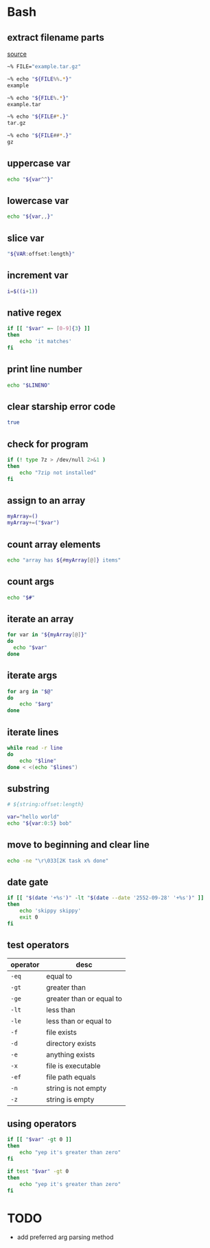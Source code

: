 # Bash

## extract filename parts

[source](https://stackoverflow.com/a/965069)

```bash
~% FILE="example.tar.gz"

~% echo "${FILE%%.*}"
example

~% echo "${FILE%.*}"
example.tar

~% echo "${FILE#*.}"
tar.gz

~% echo "${FILE##*.}"
gz
```

## uppercase var
```bash
echo "${var^^}"
```

## lowercase var
```bash
echo "${var,,}"
```

## slice var
```bash
"${VAR:offset:length}"
```

## increment var
```bash
i=$((i+1))
```

## native regex
```bash
if [[ "$var" =~ [0-9]{3} ]]
then
    echo 'it matches'
fi
```

## print line number
```bash
echo "$LINENO"
```

## clear starship error code
```bash
true
```

## check for program
```bash
if (! type 7z > /dev/null 2>&1 )
then
    echo "7zip not installed"
fi
```

## assign to an array
```bash
myArray=() 
myArray+=("$var")
```

## count array elements
```bash
echo "array has ${#myArray[@]} items"
```

## count args
```bash
echo "$#"
```

## iterate an array
```bash
for var in "${myArray[@]}"
do
  echo "$var"
done
```

## iterate args
```bash
for arg in "$@"
do
    echo "$arg"
done
```

## iterate lines
```bash
while read -r line
do
    echo "$line"
done < <(echo "$lines")
```

## substring
```bash
# ${string:offset:length}

var="hello world"
echo "${var:0:5} bob"
```

## move to beginning and clear line
```bash
echo -ne "\r\033[2K task x% done"
```

## date gate
```bash
if [[ "$(date '+%s')" -lt "$(date --date '2552-09-28' '+%s')" ]]
then
	echo 'skippy skippy'
	exit 0
fi
```

## test operators

operator|desc
---|---
`-eq`| equal to
`-gt`| greater than
`-ge`| greater than or equal to
`-lt`| less than
`-le`| less than or equal to
`-f`|file exists
`-d`|directory exists
`-e`|anything exists
`-x`|file is executable
`-ef`|file path equals
`-n`|string is not empty
`-z`|string is empty

## using operators
```bash
if [[ "$var" -gt 0 ]]
then
    echo "yep it's greater than zero"
fi

if test "$var" -gt 0
then
    echo "yep it's greater than zero"
fi
```

# TODO

- add preferred arg parsing method
